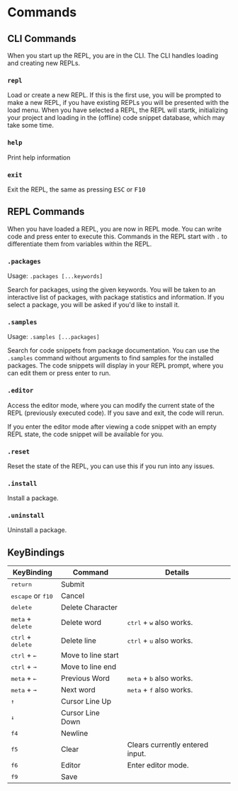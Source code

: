 # Commands

## **CLI Commands**

When you start up the REPL, you are in the CLI. The CLI handles loading and creating new REPLs.

### `repl`

Load or create a new REPL. If this is the first use, you will be prompted to make a new REPL, if you have existing REPLs you will be presented with the load menu. When you have selected a REPL, the REPL will startk, initializing your project and loading in the (offline) code snippet database, which may take some time.

### `help`

Print help information

### `exit`

Exit the REPL, the same as pressing <kbd>ESC</kbd> or <kbd>F10</kbd>

## **REPL Commands**

When you have loaded a REPL, you are now in REPL mode. You can write code and press enter to execute this. Commands in the REPL start with `.` to differentiate them from variables within the REPL.

### `.packages`

Usage: `.packages [...keywords]`

Search for packages, using the given keywords. You will be taken to an interactive list of packages, with package statistics and information. If you select a package, you will be asked if you'd like to install it.

### `.samples`

Usage: `.samples [...packages]`

Search for code snippets from package documentation. You can use the `.samples` command without arguments to find samples for the installed packages. The code snippets will display in your REPL prompt, where you can edit them or press enter to run.

### `.editor`

Access the editor mode, where you can modify the current state of the REPL (previously executed code). If you save and exit, the code will rerun. 

If you enter the editor mode after viewing a code snippet with an empty REPL state, the code snippet will be available for you.

### `.reset`

Reset the state of the REPL, you can use this if you run into any issues.

### `.install`

Install a package.

### `.uninstall`

Uninstall a package.

## **KeyBindings**

| KeyBinding | Command | Details |
| - | - | - |
| <kbd>return</kbd> | Submit |  |
| <kbd>escape</kbd> or <kbd>f10</kbd>| Cancel |  |
| <kbd>delete</kbd> | Delete Character | |
| <kbd>meta</kbd> + <kbd>delete</kbd> | Delete word | <kbd>ctrl</kbd> + <kbd>w</kbd> also works. |
| <kbd>ctrl</kbd> + <kbd>delete</kbd> | Delete line | <kbd>ctrl</kbd> + <kbd>u</kbd> also works. |
| <kbd>ctrl</kbd> + <kbd>←</kbd> | Move to line start | |
| <kbd>ctrl</kbd> + <kbd>➞</kbd> | Move to line end | |
| <kbd>meta</kbd> + <kbd>←</kbd> | Previous Word | <kbd>meta</kbd> + <kbd>b</kbd> also works. |
| <kbd>meta</kbd> + <kbd>➞</kbd> | Next word | <kbd>meta</kbd> + <kbd>f</kbd> also works. |
| <kbd>↑</kbd> | Cursor Line Up | |
| <kbd>↓</kbd> | Cursor Line Down | |
| <kbd>f4</kbd> | Newline | |
| <kbd>f5</kbd> | Clear | Clears currently entered input. |
| <kbd>f6</kbd> | Editor | Enter editor mode. |
| <kbd>f9</kbd> | Save | |
